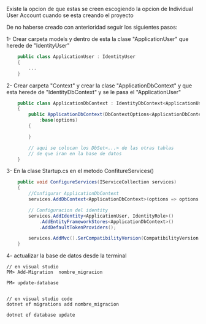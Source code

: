 Existe la opcion de que estas se creen escogiendo
la opcion de Individual User Account cuando se 
esta creando el proyecto 


De no haberse creado con anterioridad 
seguir los siguientes pasos:

1- Crear carpeta models
y dentro de esta la clase "ApplicationUser"
que herede de "IdentityUser"

```csharp
    public class ApplicationUser : IdentityUser 
    {
        ...
    }
```

2- Crear carpeta "Context" y crear la clase 
"ApplicationDbContext"  y que esta herede de 
"IdentityDbContext"  y se le pasa el "ApplicationUser"
```csharp
    public class ApplicationDbContext : IdentityDbContext<ApplicationUser>
    {
        public ApplicationDbContext(DbContextOptions<ApplicationDbContext> options)
            :base(options)
        {

        }

        // aqui se colocan los DbSet<...> de las otras tablas
        // de que iran en la base de datos
    }
```
3- En la clase Startup.cs en el metodo ConfitureServices()
```csharp
    public void ConfigureServices(IServiceCollection services)
    {
        //Configurar ApplicationDbContext
        services.AddDbContext<ApplicationDbContext>(options => options.UseSqlServer(Configuration.GetConnectionString("defaultConnection")));

        // Configuracion del identity
        services.AddIdentity<ApplicationUser, IdentityRole>()
            .AddEntityFrameworkStores<ApplicationDbContext>()
            .AddDefaultTokenProviders();

        services.AddMvc().SerCompatibilityVersion(CompatibilityVersion.Version_2_2);
    }
```

4- actualizar la base de datos desde la terminal

    // en visual studio 
    PM> Add-Migration  nombre_migracion

    PM> update-database


    // en visual studio code 
    dotnet ef migrations add nombre_migracion

    dotnet ef database update